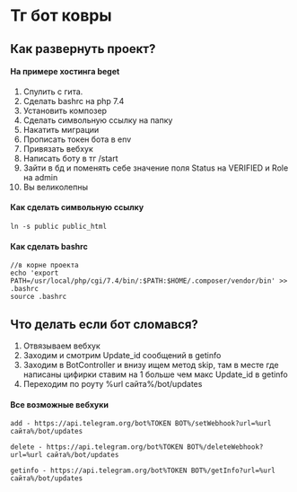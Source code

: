 # Тг бот ковры

## Как развернуть проект?
#### На примере хостинга beget
1. Спулить с гита.
2. Сделать bashrc на php 7.4
3. Установить композер
4. Сделать символьную ссылку на папку
5. Накатить миграции
6. Прописать токен бота в env
7. Привязать вебхук
8. Написать боту в тг /start
9. Зайти в бд и поменять себе значение поля Status на VERIFIED и Role на admin
10. Вы великолепны

#### Как сделать символьную ссылку
```
ln -s public public_html

```
#### Как сделать bashrc
```
//в корне проекта
echo 'export PATH=/usr/local/php/cgi/7.4/bin/:$PATH:$HOME/.composer/vendor/bin' >> .bashrc
source .bashrc
```

## Что делать если бот сломався?
1. Отвязываем вебхук
2. Заходим и смотрим Update_id сообщений в getinfo
3. Заходим в BotController и внизу ищем метод skip, там в месте где написаны цифирки ставим на 1 больше чем макс Update_id в getinfo
4. Переходим по роуту %url сайта%/bot/updates

#### Все возможные вебхуки
```
add - https://api.telegram.org/bot%TOKEN BOT%/setWebhook?url=%url сайта%/bot/updates

delete - https://api.telegram.org/bot%TOKEN BOT%/deleteWebhook?url=%url сайта%/bot/updates

getinfo - https://api.telegram.org/bot%TOKEN BOT%/getInfo?url=%url сайта%/bot/updates
```
